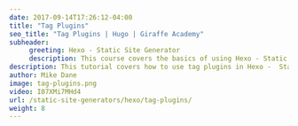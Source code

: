 ```yaml
---
date: 2017-09-14T17:26:12-04:00
title: "Tag Plugins"
seo_title: "Tag Plugins | Hugo | Giraffe Academy"
subheader:
     greeting: Hexo - Static Site Generator
     description: This course covers the basics of using Hexo - Static Site Generator. Work your way through the articles and we'll teach you everything you need to know to create a professional and scalable website or blog!
description: This tutorial covers how to use tag plugins in Hexo -  Static Site Generator.
author: Mike Dane
image: tag-plugins.png
video: I07XMi7MHd4
url: /static-site-generators/hexo/tag-plugins/
weight: 8
---
```

